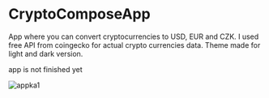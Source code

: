 # CryptoComposeApp

App where you can convert cryptocurrencies to USD, EUR and CZK. I used free API from coingecko for actual crypto currencies data. Theme made for light and dark version.

app is not finished yet

![appka1](https://github.com/bphaggard/CryptoComposeApp/assets/129317531/0b3e8766-3f6b-4742-9628-e7c9a816d30a)
